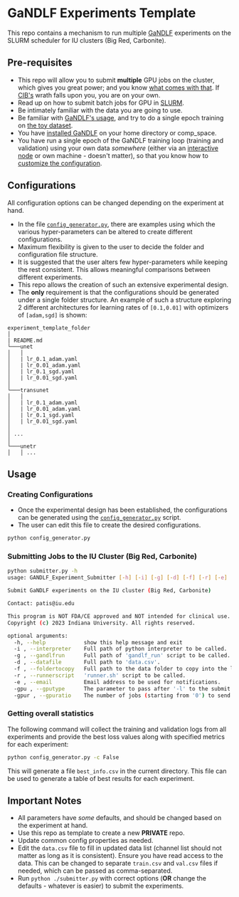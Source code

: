 # GaNDLF Experiments Template

This repo contains a mechanism to run multiple [GaNDLF](https://github.com/CBICA/GaNDLF) experiments on the SLURM scheduler for IU clusters (Big Red, Carbonite).

## Pre-requisites

- This repo will allow you to submit **multiple** GPU jobs on the cluster, which gives you great power; and you know [what comes with that](https://memegenerator.net/img/instances/10306177/with-great-power-comes-great-responsibility-albus-dumbledore.jpg). If [CIB's](https://uits.iu.edu/about/facilities/cib/index.html) wrath falls upon you, you are on your own.
- Read up on how to submit batch jobs for GPU in [SLURM](https://kb.iu.edu/d/avjk#batch).
- Be intimately familiar with the data you are going to use.
- Be familiar with [GaNDLF's usage](https://cbica.github.io/GaNDLF/usage), and try to do a single epoch training on [the toy dataset](https://cbica.github.io/GaNDLF/usage#examples).
- You have [installed GaNDLF](https://cbica.github.io/GaNDLF/setup) on your home directory or comp_space.
- You have run a single epoch of the GaNDLF training loop (training and validation) using your own data _somewhere_ (either via an [interactive node](https://kb.iu.edu/d/avjk#interactive) or own machine - doesn't matter), so that you know how to [customize the configuration](https://cbica.github.io/GaNDLF/usage#customize-the-training).

## Configurations

All configuration options can be changed depending on the experiment at hand. 

- In the file [`config_generator.py`](./config_generator.py), there are examples using which the various hyper-parameters can be altered to create different configurations. 
- Maximum flexibility is given to the user to decide the folder and configuration file structure. 
- It is suggested that the user alters few hyper-parameters while keeping the rest consistent. This allows meaningful comparisons between different experiments.
- This repo allows the creation of such an extensive experimental design.
- The **only** requirement is that the configurations should be generated under a single folder structure. An example of such a structure exploring 2 different architectures for learning rates of `[0.1,0.01]` with optimizers of `[adam,sgd]` is shown:
```
experiment_template_folder
│
| README.md
└───unet
│   │
│   | lr_0.1_adam.yaml
│   | lr_0.01_adam.yaml
│   | lr_0.1_sgd.yaml
│   | lr_0.01_sgd.yaml
│   
└───transunet
│   │
│   | lr_0.1_adam.yaml
│   | lr_0.01_adam.yaml
│   | lr_0.1_sgd.yaml
│   | lr_0.01_sgd.yaml
│   
│ ...   
│   
└───unetr
│   │ ...
```


## Usage

### Creating Configurations

- Once the experimental design has been established, the configurations can be generated using the [`config_generator.py`](./config_generator.py) script. 
- The user can edit this file to create the desired configurations. 
```bash
python config_generator.py
```

### Submitting Jobs to the IU Cluster (Big Red, Carbonite)

```bash
python submitter.py -h
usage: GANDLF_Experiment_Submitter [-h] [-i] [-g] [-d] [-f] [-r] [-e] [-gpu] [-gpur]

Submit GaNDLF experiments on the IU cluster (Big Red, Carbonite)

Contact: patis@iu.edu

This program is NOT FDA/CE approved and NOT intended for clinical use.
Copyright (c) 2023 Indiana University. All rights reserved.

optional arguments:
  -h, --help            show this help message and exit
  -i , --interpreter    Full path of python interpreter to be called.
  -g , --gandlfrun      Full path of 'gandlf_run' script to be called.
  -d , --datafile       Full path to 'data.csv'.
  -f , --foldertocopy   Full path to the data folder to copy into the location in '$CBICA_TMP'.
  -r , --runnerscript   'runner.sh' script to be called.
  -e , --email          Email address to be used for notifications.
  -gpu , --gputype      The parameter to pass after '-l' to the submit command.
  -gpur , --gpuratio    The number of jobs (starting from '0') to send to 'gpu' vs 'A40', since 'gpu' is more prevalent - ignores parameter `--gputype`.
```

### Getting overall statistics

The following command will collect the training and validation logs from all experiments and provide the best loss values along with specified metrics for each experiment:

```bash
python config_generator.py -c False
```

This will generate a file `best_info.csv` in the current directory. This file can be used to generate a table of best results for each experiment.

## Important Notes

- All parameters have _some_ defaults, and should be changed based on the experiment at hand.
- Use this repo as template to create a new **PRIVATE** repo.
- Update common config properties as needed.
- Edit the `data.csv` file to fill in updated data list (channel list should not matter as long as it is consistent). Ensure you have read access to the data. This can be changed to separate `train.csv` and `val.csv` files if needed, which can be passed as comma-separated.
- Run `python ./submitter.py` with correct options (**OR** change the defaults - whatever is easier) to submit the experiments.
